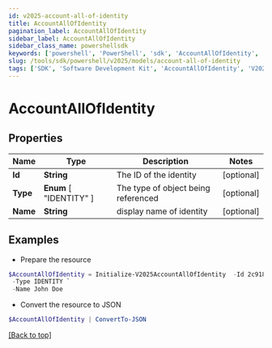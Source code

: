 ```yaml
---
id: v2025-account-all-of-identity
title: AccountAllOfIdentity
pagination_label: AccountAllOfIdentity
sidebar_label: AccountAllOfIdentity
sidebar_class_name: powershellsdk
keywords: ['powershell', 'PowerShell', 'sdk', 'AccountAllOfIdentity', 'V2025AccountAllOfIdentity'] 
slug: /tools/sdk/powershell/v2025/models/account-all-of-identity
tags: ['SDK', 'Software Development Kit', 'AccountAllOfIdentity', 'V2025AccountAllOfIdentity']
---
```



# AccountAllOfIdentity

## Properties

Name | Type | Description | Notes
------------ | ------------- | ------------- | -------------
**Id** | **String** | The ID of the identity | [optional] 
**Type** |  **Enum** [  "IDENTITY" ] | The type of object being referenced | [optional] 
**Name** | **String** | display name of identity | [optional] 

## Examples

- Prepare the resource
```powershell
$AccountAllOfIdentity = Initialize-V2025AccountAllOfIdentity  -Id 2c918084660f45d6016617daa9210584 `
 -Type IDENTITY `
 -Name John Doe
```

- Convert the resource to JSON
```powershell
$AccountAllOfIdentity | ConvertTo-JSON
```


[[Back to top]](#) 

